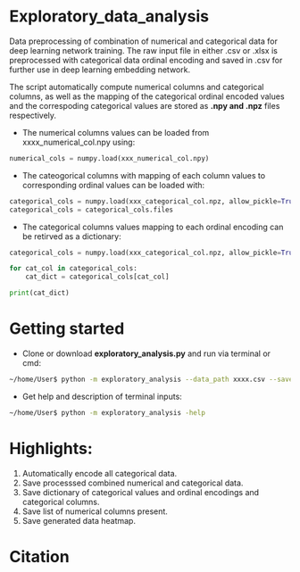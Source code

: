 # Exploratory_data_analysis

Data preprocessing of combination of numerical and categorical data for deep learning network training.
The raw input file in either .csv or .xlsx is preprocessed with categorical data ordinal encoding and saved in .csv for further use in deep learning embedding network.

The script automatically compute numerical columns and categorical columns, as well as the mapping of the categorical ordinal
encoded values and the correspoding categorical values are stored as **.npy and .npz** files respectively.

* The numerical columns values can be loaded from xxxx_numerical_col.npy using:
```python
numerical_cols = numpy.load(xxx_numerical_col.npy)
```

* The cateogorical columns with mapping of each column values to corresponding ordinal values can be loaded with:

```python
categorical_cols = numpy.load(xxx_categorical_col.npz, allow_pickle=True)
categorical_cols = categorical_cols.files
```

* The categorical columns values mapping to each ordinal encoding can be retirved as a dictionary:

```python
categorical_cols = numpy.load(xxx_categorical_col.npz, allow_pickle=True)

for cat_col in categorical_cols:
    cat_dict = categorical_cols[cat_col]

print(cat_dict)
```
# Getting started
* Clone or download **exploratory_analysis.py** and run via terminal or cmd:

```bash
~/home/User$ python -m exploratory_analysis --data_path xxxx.csv --save_dir xxxx
```

* Get help and description of terminal inputs:

```bash
~/home/User$ python -m exploratory_analysis -help
```

# Highlights:
1. Automatically encode all categorical data.
2. Save processsed combined numerical and categorical data.
3. Save dictionary of categorical values and ordinal encodings and categorical columns.
4. Save list of numerical columns present.
5. Save generated data heatmap.

# Citation



